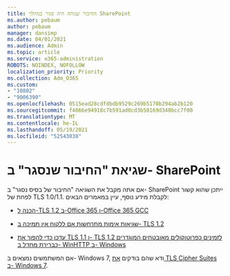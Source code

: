 ```yaml
---
title: החיבור שנוהה היה סגור במהלך SharePoint
ms.author: pebaum
author: pebaum
manager: dansimp
ms.date: 04/01/2021
ms.audience: Admin
ms.topic: article
ms.service: o365-administration
ROBOTS: NOINDEX, NOFOLLOW
localization_priority: Priority
ms.collection: Adm_O365
ms.custom:
- "10802"
- "9006390"
ms.openlocfilehash: 0515ead28cdfdbdb9529c269b5170b294ab2b120
ms.sourcegitcommit: f4866e94918c7b591ad0cd3b58169d340bcc7f00
ms.translationtype: MT
ms.contentlocale: he-IL
ms.lasthandoff: 05/19/2021
ms.locfileid: "52543038"
---
```

# <a name="the-underlying-connection-was-closed-error-in-sharepoint"></a>שגיאת "החיבור שנסגר" ב- SharePoint

אם אתה מקבל את השגיאה "החיבור של בסיס נסגר" ב- SharePoint ייתכן שהוא קשור לפחת של TLS 1.0/1.1. לקבלת מידע נוסף, עיין במאמרים הבאים:

- [הכנה ל-TLS 1.2 ב-Office 365 ו-Office 365 GCC](/microsoft-365/compliance/prepare-tls-1.2-in-office-365)

- [שגיאות אימות מתרחשות אם ללקוח אין תמיכה ב- TLS 1.2](https://review.docs.microsoft.com/sharepoint/troubleshoot/administration/authentication-errors-tls12-support)

- [עדכן כדי להפוך את TLS 1.1 ו- TLS 1.2 לזמינים כפרוטוקולים מאובטחים המוגדרים כברירת מחדל ב- WinHTTP ב- Windows](https://support.microsoft.com/topic/update-to-enable-tls-1-1-and-tls-1-2-as-default-secure-protocols-in-winhttp-in-windows-c4bd73d2-31d7-761e-0178-11268bb10392)

אם המשתמשים נמצאים ב- Windows 7, ודא שהם בודקים [את TLS Cipher Suites ב- Windows 7](/windows/win32/secauthn/tls-cipher-suites-in-windows-7).